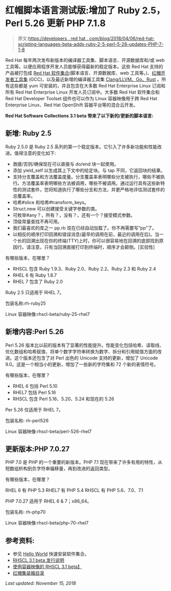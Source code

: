 # 红帽脚本语言测试版:增加了 Ruby 2.5，Perl 5.26 更新 PHP 7.1.8

> 原文:[https://developers . red hat . com/blog/2018/04/06/red-hat-scripting-languages-beta-adds-ruby-2-5-perl-5-26-updates-PHP-7-1-8](https://developers.redhat.com/blog/2018/04/06/red-hat-scripting-languages-beta-adds-ruby-2-5-perl-5-26-updates-php-7-1-8)

Red Hat 每年两次发布新版本的编译器工具集、脚本语言、开源数据库和/或 web 工具等。以便应用程序开发人员能够获得最新的稳定版本。这些 Red Hat 支持的产品被打包成 [Red Hat 软件集合](https://developers.redhat.com/products/softwarecollections/overview/)(脚本语言、开源数据库、web 工具等。)、[红帽开发者工具集](https://developers.redhat.com/products/developertoolset/overview/) (GCC)，以及最近新增的编译器工具集 [Clang/LLVM、Go、Rust](https://developers.redhat.com/products/clang-llvm-go-rust/overview/) 。所有这些都是 yum 可安装的，并且包含在大多数 Red Hat Enterprise Linux 订阅和所有 Red Hat Enterprise Linux 开发人员订阅中。大多数 Red Hat 软件集合和 Red Hat Developer Toolset 组件也可以作为 Linux 容器映像用于跨 Red Hat Enterprise Linux、Red Hat OpenShift 容器平台等的混合云开发。

**Red Hat Software Collections 3.1 beta 带来了以下新的/更新的脚本语言:**

## 新增: **Ruby 2.5**

Ruby 2.5.0 是 Ruby 2.5 系列的第一个稳定版本。它引入了许多新功能和性能改进。值得注意的变化如下:

*   救援/否则/确保现在可以直接与 do/end 块一起使用。
*   添加 yield_self 以生成其上下文中的给定块。与 tap 不同，它返回块的结果。
*   支持分支覆盖和方法覆盖度量。分支覆盖率表明哪些分支被执行，哪些不被执行。方法覆盖率表明哪些方法被调用，哪些不被调用。通过运行具有这些新特性的测试套件，您将知道执行了哪些分支和方法，并更严格地评估测试套件的总覆盖率。
*   哈希#slice 和哈希#transform_keys。
*   Struct.new 可以创建接受关键字参数的类。
*   可枚举#any？，所有？，没有？，还有一个？接受模式参数。
*   顶级常量查找不再可用。
*   我们最喜欢的库之一 pp.rb 现在已经自动加载了。你不再需要写“pp”了。
*   以相反的顺序打印回溯和错误消息(最早的调用在前，最近的调用在后)。当一个长的回溯出现在你的终端(TTY)上时，你可以很容易地在回溯的底部找到原因行。请注意，只有当回溯直接打印到终端时，顺序才会颠倒。[实验性]

有哪些版本，在哪里？

*   RHSCL 包含 Ruby 1.9.3、Ruby 2.0、Ruby 2.2、Ruby 2.3 和 Ruby 2.4
*   RHEL 6 有 Ruby 1.8.7
*   RHEL 7 包含了 Ruby 2.0

Ruby 2.5 只适用于 RHEL 7。

包装名称:rh-ruby25

Linux 容器映像:rhscl-beta/ruby-25-rhel7

## **新增内容:Perl 5.26**

Perl 5.26 版本比以前的版本有了显著的性能提升。性能变化包括哈希、读取线、优化数组和哈希赋值、将单个数字字符串转换为数字、拆分和引用赋值方面的改进。这个版本还包含了对 Perl 出色的 Unicode 支持的更新，增加了 Unicode 9.0。这是一个相当小的更新，增加了一些新的字符集和 72 个新的表情符号。

有哪些版本，在哪里？

*   RHEL 6 包括 Perl 5.10
*   RHEL7 包括 Perl 5.16
*   RHSCL 包含 Perl 5.16、5.20、5.24 和现在的 5.26

Per 5.26 仅适用于 RHEL 7。

包装名称: rh-perl526

Linux 容器映像:rhscl-beta/perl-526-rhel7

## **更新版本:PHP 7.0.27**

PHP 7.0 是 PHP 的一个重要的新版本。PHP 7.1 现在带来了许多有用的特性，从短数组析构到负字符串偏移量，再到改进的返回类型。

有哪些版本，在哪里？

RHEL 6 有 PHP 5.3
RHEL7 有 PHP 5.4
RHSCL 有 PHP 5.6、7.0、7.1

PHP 7.0.27 适用于 RHEL 6 & 7；x86_64。

包装名称: rh-php70

Linux 容器映像:rhscl-beta/php-70-rhel7

## 参考资料:

*   参见 [Hello World](https://developers.redhat.com/products/softwarecollections/hello-world/) 快速安装软件集合。
*   [RHSCL 3.1 beta 发行说明](https://access.redhat.com/documentation/en-us/red_hat_software_collections/3-beta/html/3.1_release_notes/)
*   [使用容器映像的 RHSCL 3.1 beta】](https://access.redhat.com/documentation/en-us/red_hat_software_collections/3-beta/html/using_red_hat_software_collections_container_images/)
*   [红帽集装箱目录](https://access.redhat.com/containers/)

*Last updated: November 15, 2018*